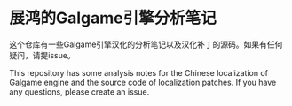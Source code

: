 # 展鸿的Galgame引擎分析笔记

这个仓库有一些Galgame引擎汉化的分析笔记以及汉化补丁的源码。如果有任何疑问，请提issue。

This repository has some analysis notes for the Chinese localization of Galgame engine and the source code of localization patches. If you have any questions, please create an issue.
